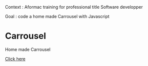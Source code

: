 Context : Aformac training for professional title Software developper

Goal : code a home made Carrousel with Javascript

# Carrousel
Home made Carrousel

[Click here](https://htmlpreview.github.io/?https://github.com/LaureBre/Carrousel/blob/master/index.html)
